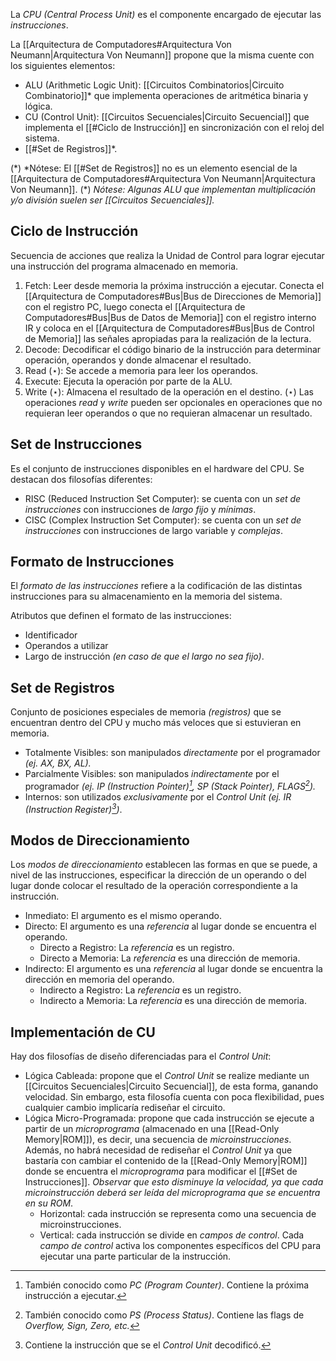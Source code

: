 La *CPU (Central Process Unit)* es el componente encargado de ejecutar las *instrucciones*.

La [[Arquitectura de Computadores#Arquitectura Von Neumann|Arquitectura Von Neumann]] propone que la misma cuente con los siguientes elementos:
- ALU (Arithmetic Logic Unit): [[Circuitos Combinatorios|Circuito Combinatorio]]\* que implementa operaciones de aritmética binaria y lógica.
- CU (Control Unit): [[Circuitos Secuenciales|Circuito Secuencial]] que implementa el [[#Ciclo de Instrucción]] en sincronización con el reloj del sistema. 
- [[#Set de Registros]]\*.

(\*) *Nótese: El [[#Set de Registros]] no es un elemento esencial de la [[Arquitectura de Computadores#Arquitectura Von Neumann|Arquitectura Von Neumann]].
(\*) *Nótese: Algunas ALU que implementan multiplicación y/o división suelen ser [[Circuitos Secuenciales]].*

## Ciclo de Instrucción
Secuencia de acciones que realiza la Unidad de Control para lograr ejecutar una instrucción del programa almacenado en memoria.

1. Fetch: Leer desde memoria la próxima instrucción a ejecutar. Conecta el [[Arquitectura de Computadores#Bus|Bus de Direcciones de Memoria]] con el registro PC, luego conecta el [[Arquitectura de Computadores#Bus|Bus de Datos de Memoria]] con el registro interno IR y coloca en el [[Arquitectura de Computadores#Bus|Bus de Control de Memoria]] las señales apropiadas para la realización de la lectura.
2. Decode: Decodificar el código binario de la instrucción para determinar operación, operandos y donde almacenar el resultado.
3. Read $(\star)$: Se accede a memoria para leer los operandos.
4. Execute: Ejecuta la operación por parte de la ALU.
5. Write $(\star)$: Almacena el resultado de la operación en el destino.
$(\star)$ Las operaciones *read* y *write* pueden ser opcionales en operaciones que no requieran leer operandos o que no requieran almacenar un resultado.

## Set de Instrucciones
Es el conjunto de instrucciones disponibles en el hardware del CPU. Se destacan dos filosofías diferentes:
- RISC (Reduced Instruction Set Computer): se cuenta con un *set de instrucciones* con instrucciones de *largo fijo* y *mínimas*.
- CISC (Complex Instruction Set Computer): se cuenta con un *set de instrucciones* con instrucciones de largo variable y *complejas*.

## Formato de Instrucciones
El *formato de las instrucciones* refiere a la codificación de las distintas instrucciones para su almacenamiento en la memoria del sistema.

Atributos que definen el formato de las instrucciones:
- Identificador
- Operandos a utilizar
- Largo de instrucción *(en caso de que el largo no sea fijo)*.

## Set de Registros
Conjunto de posiciones especiales de memoria *(registros)* que se encuentran dentro del CPU y mucho más veloces que si estuvieran en memoria.
- Totalmente Visibles: son manipulados *directamente* por el programador *(ej. AX, BX, AL).*
- Parcialmente Visibles: son manipulados *indirectamente* por el programador *(ej. IP (Instruction Pointer)[^IP], SP (Stack Pointer), FLAGS[^PS]).*
- Internos: son utilizados *exclusivamente* por el *Control Unit* *(ej. IR (Instruction Register)[^IR])*.

[^IP]: También conocido como *PC (Program Counter)*. Contiene la próxima instrucción a ejecutar.
[^PS]: También conocido como *PS (Process Status)*. Contiene las flags de *Overflow, Sign, Zero, etc.*
[^IR]: Contiene la instrucción que se el *Control Unit* decodificó.
## Modos de Direccionamiento
Los *modos de direccionamiento* establecen las formas en que se puede, a nivel de las instrucciones, especificar la dirección de un operando o del lugar donde colocar el resultado de la operación correspondiente a la instrucción.
- Inmediato: El argumento es el mismo operando.
- Directo: El argumento es una *referencia* al lugar donde se encuentra el operando.
	- Directo a Registro: La *referencia* es un registro.
	- Directo a Memoria: La *referencia* es una dirección de memoria.
- Indirecto: El argumento es una *referencia* al lugar donde se encuentra la dirección en memoria del operando.
	- Indirecto a Registro: La *referencia* es un registro.
	- Indirecto a Memoria: La *referencia* es una dirección de memoria.

## Implementación de CU
Hay dos filosofías de diseño diferenciadas para el *Control Unit*:
- Lógica Cableada: propone que el *Control Unit* se realize mediante un [[Circuitos Secuenciales|Circuito Secuencial]], de esta forma, ganando velocidad. Sin embargo, esta filosofía cuenta con poca flexibilidad, pues cualquier cambio implicaría rediseñar el circuito.
- Lógica Micro-Programada: propone que cada instrucción se ejecute a partir de un *microprograma* (almacenado en una [[Read-Only Memory|ROM]]), es decir, una secuencia de *microinstrucciones*. Además, no habrá necesidad de rediseñar el *Control Unit* ya que bastaría con cambiar el contenido de la [[Read-Only Memory|ROM]] donde se encuentra el *microprograma* para modificar el [[#Set de Instrucciones]]. *Observar que esto disminuye la velocidad, ya que cada microinstrucción deberá ser leída del microprograma que se encuentra en su ROM*.
	- Horizontal: cada instrucción se representa como una secuencia de microinstrucciones.
	- Vertical: cada instrucción se divide en *campos de control*. Cada *campo de control* activa los componentes específicos del CPU para ejecutar una parte particular de la instrucción.